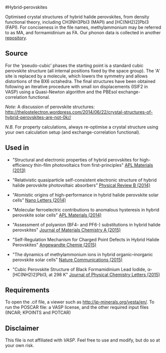 #Hybrid-perovskites

Optimised crystal structures of hybrid halide perovskites, from density functional theory, including CH3NH3PbI3 (MAPI) and [HC(NH2)2]PbI3 (FAPI). For conciseness in the file names, methylammonium may be referred to as MA, and formamidinium as FA. Our phonon data is collected in another [repository](https://github.com/WMD-group/Phonons/tree/master/2015_MAPbI3).

Source
------
For the ‘pseudo-cubic’ phases the starting point is a standard cubic perovskite structure (all internal positions fixed by the space group). The 'A' site is replaced by a molecule, which lowers the symmetry and allows distortions of the BX6 octahedra. The final structures have been obtained following an iterative procedure with small ion displacements (ISIF2 in VASP) using a Quasi-Newton algorithm and the PBEsol exchange-correlation functional. 

_Note:_ A discussion of perovskite structures: http://thelostelectron.wordpress.com/2014/06/22/crystal-structures-of-hybrid-perovskites-are-not-0k//

_N.B._ For property calculations, always re-optimise a crystal structure using your own calculation setup (and exchange-correlation functional). 

Used in
------
- "Structural and electronic properties of hybrid perovskites for high-efficiency thin-film photovoltaics from first-principles" [APL Materials (2013)](http://scitation.aip.org/content/aip/journal/aplmater/1/4/10.1063/1.4824147) 

- "Relativistic quasiparticle self-consistent electronic structure of hybrid halide perovskite photovoltaic absorbers” [Physical Review B (2014)](http://journals.aps.org/prb/abstract/10.1103/PhysRevB.89.155204)

- "Atomistic origins of high-performance in hybrid halide perovskite solar cells" [Nano Letters (2014)](http://pubs.acs.org/doi/abs/10.1021/nl500390f)

- "Molecular ferroelectric contributions to anomalous hysteresis in hybrid perovskite solar cells" [APL Materials (2014)](http://scitation.aip.org/content/aip/journal/aplmater/2/8/10.1063/1.4890246)

- "Assessment of polyanion (BF4- and PF6-) substitutions in hybrid halide perovskites" [Journal of Materials Chemistry A (2015)](http://pubs.rsc.org/en/content/articlelanding/2015/ta/c4ta05284f#!divAbstract) 

- "Self-Regulation Mechanism for Charged Point Defects in Hybrid Halide Perovskites" [Angewandte Chemie (2015)](http://onlinelibrary.wiley.com/doi/10.1002/anie.201409740/abstract)

- "The dynamics of methylammonium ions in hybrid organic–inorganic perovskite solar cells" [Nature Communications (2015)](http://www.nature.com/ncomms/2015/150529/ncomms8124/full/ncomms8124.html)

- "Cubic Perovskite Structure of Black Formamidinium Lead Iodide, α-[HC(NH2)2]PbI3, at 298 K" [Journal of Physical Chemistry Letters (2015)](http://pubs.acs.org/doi/abs/10.1021/acs.jpclett.5b01432)

Requirements
------
To open the .cif file, a viewer such as http://jp-minerals.org/vesta/en/.
To run the POSCAR file: a VASP license, and the other required input files (INCAR; KPOINTS and POTCAR)

Disclaimer
------
This file is not affiliated with *VASP*. Feel free to use and modify, but do so at your own risk.
